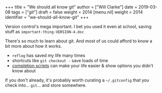 +++
title = "We should all know git"
author = ["Will Clarke"]
date = 2019-03-08
tags = ["git"]
draft = false
weight = 2014
[menu.nil]
  weight = 2014
  identifier = "we-should-all-know-git"
+++

Version control's mega important.
I bet you used it even at school, saving stuff as `important-thing-VERSION-4.doc`

There's so much to learn about git. And most of us could afford to know a bit more about how it works.

- `reflog` has saved my life many times
- shortcuts like `git checkout -` save loads of time
- [completion scripts](https://github.com/git/git/tree/master/contrib/completion) can make your life easier & show options you didn't know about

If you don't already, it's probably worth curating a `~/.gitconfig` that you check into... `git`... and store somewhere.
